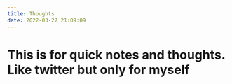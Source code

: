 ```yaml
---
title: Thoughts
date: 2022-03-27 21:09:09
---
```


# This is for quick notes and thoughts. Like twitter but only for myself
